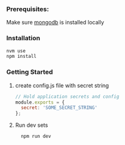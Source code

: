 ### Prerequisites:

Make sure [mongodb](https://www.mongodb.com/) is installed locally

### Installation

```sh
nvm use
npm install
```

### Getting Started

1. create config.js file with secret string

   ```js
   // Hold application secrets and config
   module.exports = {
     secret: 'SOME_SECRET_STRING'
   };
   ```

2. Run dev sets

   ```sh
     npm run dev
   ```

